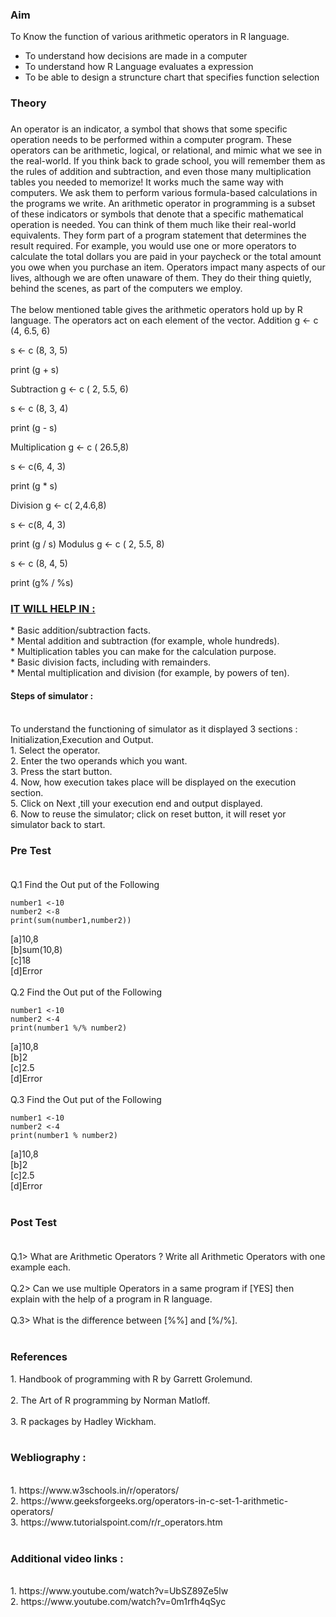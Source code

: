 ### Aim
 To Know the function of various arithmetic operators in R language.
  * To understand how decisions are made in a computer
  * To understand how R Language evaluates a expression
  * To be able to design a struncture chart that specifies function      selection
### Theory
 <h3></h3>
                   An operator is an indicator, a symbol that shows that some specific operation needs to be performed within a computer program. These operators can be arithmetic, logical, or relational, and mimic what we see in the real-world. If you think back to grade school, you will remember them as the rules of addition and subtraction, and even those many multiplication tables you needed to memorize! It works much the same way with computers. We ask them to perform various formula-based calculations in the programs we write. An arithmetic operator in programming is a subset of these indicators or symbols that denote that a specific mathematical operation is needed. You can think of them much like their real-world equivalents. They form part of a program statement that determines the result required. For example, you would use one or more operators to calculate the total dollars you are paid in your paycheck or the total amount you owe when you purchase an item. Operators impact many aspects of our lives, although we are often unaware of them. They do their thing quietly, behind the scenes, as part of the computers we employ.
                    <br><br>
                    The below mentioned table gives the arithmetic operators hold up by R language. The operators act on each element of the vector.
Addition 
g <- c (4, 6.5, 6)

s <- c (8, 3, 5)

print (g + s)

Subtraction 
g <- c ( 2, 5.5, 6)

s <- c (8, 3, 4)

print (g - s)

Multiplication 
g <- c ( 26.5,8)

s <- c(6, 4, 3)

print (g * s)

Division 
g <- c( 2,4.6,8)

s <- c(8, 4, 3)

print (g / s)
Modulus 
g <- c ( 2, 5.5, 8)

s <- c (8, 4, 5)

print (g% / %s)
                    <h3><u>IT WILL HELP IN :</h3></u>
                    * Basic addition/subtraction facts.<br>
                    * Mental addition and subtraction (for example, whole hundreds).<br>
                    * Multiplication tables you can make for the calculation purpose.<br>
                    * Basic division facts, including with remainders.<br>
                    * Mental multiplication and division (for example, by powers of ten).<br>
                    

<h4>Steps of simulator :</h4><br>
To understand the functioning of simulator as it displayed 3 sections : Initialization,Execution and Output.<br>
1. Select the operator.<br>
2. Enter the two operands which you want. <br>
3. Press the start button. <br>
4. Now, how execution takes place will be displayed on the execution section. <br>
5. Click on Next ,till your execution end and output displayed. <br>
6. Now to reuse the simulator; click on reset button, it will reset yor simulator back to start.<br>

### Pre Test<br><br>
Q.1 Find the Out put of the Following

	number1 <-10
	number2 <-8
	print(sum(number1,number2))

[a]10,8<br>
[b]sum(10,8)<br>
[c]18<br>
[d]Error<br><br>
Q.2 Find the Out put of the Following

	number1 <-10
	number2 <-4
	print(number1 %/% number2)

[a]10,8<br>
[b]2<br>
[c]2.5<br>
[d]Error<br><br>
Q.3 Find the Out put of the Following

	number1 <-10
	number2 <-4
	print(number1 % number2)

[a]10,8<br>
[b]2<br>
[c]2.5<br>
[d]Error<br><br>

### Post Test<br><br>
Q.1> What are Arithmetic Operators ? Write all Arithmetic Operators with one example each.<br><br>
Q.2> Can we use multiple Operators in a same program if [YES] then explain with the help of a program in R language.<br><br>
Q.3> What is the difference between [%%] and [%/%].<br><br>


### References
<p style="font-size:100%; margin-top:2%">
                        1.&nbsp;Handbook of programming with R by Garrett Grolemund.
                        <br><br>
                        2.&nbsp;The Art of R programming by Norman Matloff.
                        <br><br>
                        3.&nbsp;R packages by Hadley Wickham.
                        <br><br>

<h3>Webliography :</h3>
                        <br>
                        1.&nbsp;https://www.w3schools.in/r/operators/
                        <br>
                        2.&nbsp;https://www.geeksforgeeks.org/operators-in-c-set-1-arithmetic-operators/
                        <br>
                        3.&nbsp;https://www.tutorialspoint.com/r/r_operators.htm
                        <br><br>
                        <h3>Additional video links :</h3>
                        <br>
                        1.&nbsp;https://www.youtube.com/watch?v=UbSZ89Ze5lw
                        <br>
                        2.&nbsp;https://www.youtube.com/watch?v=0m1rfh4qSyc
                  <!--Theory of experiment -->
                    </p>
                        